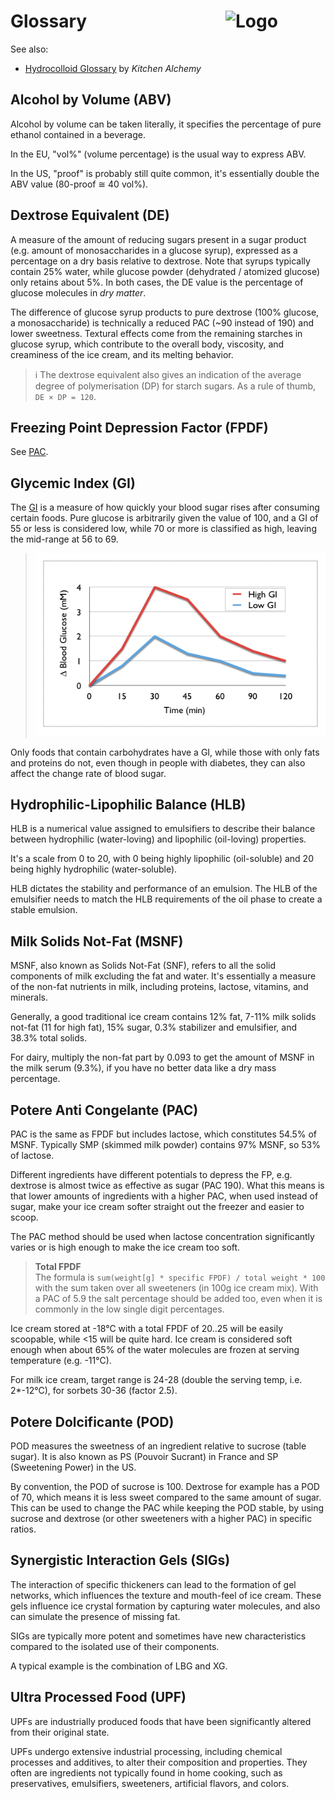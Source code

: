# Glossary<img style="float: right; margin-left: 1.5em;" width=160 alt="Logo" src="../logo-glossary.png" />

See also:

* [Hydrocolloid Glossary](https://blog.modernistpantry.com/advice/hydrocolloid-glossary/) by *Kitchen Alchemy*

## Alcohol by Volume (ABV)
Alcohol by volume can be taken literally, it specifies the percentage
of pure ethanol contained in a beverage.

In the EU, "vol%" (volume percentage) is the usual way to express ABV.

In the US, "proof" is probably still quite common,
it's essentially double the ABV value (80-proof ≅ 40 vol%).

## Dextrose Equivalent (DE)

A measure of the amount of reducing sugars present in a sugar product (e.g. amount of monosaccharides in a glucose syrup), expressed as a percentage on a dry basis relative to dextrose. Note that syrups typically contain 25% water, while glucose powder (dehydrated / atomized glucose) only retains about 5%. In both cases, the DE value is the percentage of glucose molecules in *dry matter*.

The difference of glucose syrup products to pure dextrose (100% glucose, a monosaccharide) is technically a reduced PAC (~90 instead of 190) and lower sweetness. Textural effects come from the remaining starches in glucose syrup, which contribute to the overall body, viscosity, and creaminess of the ice cream, and its melting behavior.

> ℹ️ The dextrose equivalent also gives an indication of the average degree of polymerisation (DP) for starch sugars. As a rule of thumb, `DE × DP = 120`.

## Freezing Point Depression Factor (FPDF)

See [PAC](#potere-anti-congelante-pac).

## Glycemic Index (GI)
The [GI](https://en.wikipedia.org/wiki/Glycemic_index) is a measure of how quickly your blood sugar rises after consuming certain foods. Pure glucose is arbitrarily given the value of 100, and a GI of 55 or less is considered low, while 70 or more is classified as high, leaving the mid-range at 56 to 69.

> <img width=720 alt="Low & high GI" src="https://raw.githubusercontent.com/jhermann/ice-creamery/refs/heads/main/assets/glycemic-index.png" />

Only foods that contain carbohydrates have a GI, while those with only fats and proteins do not, even though in people with diabetes, they can also affect the change rate of blood sugar.

## Hydrophilic-Lipophilic Balance (HLB)

HLB is a numerical value assigned to emulsifiers to describe their balance
between hydrophilic (water-loving) and lipophilic (oil-loving) properties.

It's a scale from 0 to 20, with 0 being highly lipophilic (oil-soluble)
and 20 being highly hydrophilic (water-soluble).

HLB dictates the stability and performance of an emulsion.
The HLB of the emulsifier needs to match the HLB requirements
of the oil phase to create a stable emulsion.

## Milk Solids Not-Fat (MSNF)
MSNF, also known as Solids Not-Fat (SNF), refers to all the solid components of milk excluding the fat and water. It's essentially a measure of the non-fat nutrients in milk, including proteins, lactose, vitamins, and minerals.

Generally, a good traditional ice cream contains 12% fat, 7-11% milk solids not-fat (11 for high fat), 15% sugar, 0.3% stabilizer and emulsifier, and 38.3% total solids.

For dairy, multiply the non-fat part by 0.093 to get the amount of MSNF in the milk serum (9.3%), if you have no better data like a dry mass percentage.

## Potere Anti Congelante (PAC)
PAC is the same as FPDF but includes lactose, which constitutes 54.5% of MSNF. Typically SMP (skimmed milk powder) contains 97% MSNF, so 53% of lactose.

Different ingredients have different potentials to depress the FP, e.g. dextrose is almost twice as effective as sugar (PAC 190).
What this means is that lower amounts of ingredients with a higher PAC, when used instead of sugar, make your ice cream softer straight out the freezer and easier to scoop.

The PAC method should be used when lactose concentration significantly varies or is high enough to make the ice cream too soft.

> **Total FPDF**
> <br />The formula is `sum(weight[g] * specific FPDF) / total weight * 100` with the sum taken over all sweeteners (in 100g ice cream mix).
> With a PAC of 5.9 the salt percentage should be added too, even when it is commonly in the low single digit percentages.

Ice cream stored at -18°C with a total FPDF of 20..25 will be easily scoopable, while <15 will be quite hard. Ice cream is considered soft enough when about 65% of the water molecules are frozen at serving temperature (e.g. -11°C).

For milk ice cream, target range is 24-28 (double the serving temp, i.e. 2*-12°C), for sorbets 30-36 (factor 2.5).

## Potere Dolcificante (POD)

POD measures the sweetness of an ingredient relative to sucrose (table sugar). It is also known as PS (Pouvoir Sucrant) in France and SP (Sweetening Power) in the US.

By convention, the POD of sucrose is 100. Dextrose for example has a POD of 70, which means it is less sweet compared to the same amount of sugar. This can be used to change the PAC while keeping the POD stable, by using sucrose and dextrose (or other sweeteners with a higher PAC) in specific ratios.

## Synergistic Interaction Gels (SIGs)

The interaction of specific thickeners can lead to the formation of gel networks,
which influences the texture and mouth-feel of ice cream. 
These gels influence ice crystal formation by capturing water molecules,
and also can simulate the presence of missing fat.

SIGs are typically more potent and sometimes have new characteristics compared
to the isolated use of their components.

A typical example is the combination of LBG and XG.

## Ultra Processed Food (UPF)
UPFs are industrially produced foods that have been significantly altered from their original state.

UPFs undergo extensive industrial processing, including chemical processes and additives, to alter their composition and properties. They often are ingredients not typically found in home cooking, such as preservatives, emulsifiers, sweeteners, artificial flavors, and colors.
